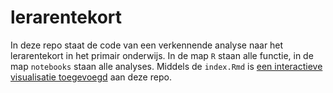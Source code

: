 # lerarentekort

In deze repo staat de code van een verkennende analyse naar het lerarentekort in het primair onderwijs. In de map `R` staan alle functie, in de map `notebooks` staan alle analyses. Middels de `index.Rmd` is [een interactieve visualisatie toegevoegd](https://brilstl.github.io/lerarentekort/) aan deze repo.
